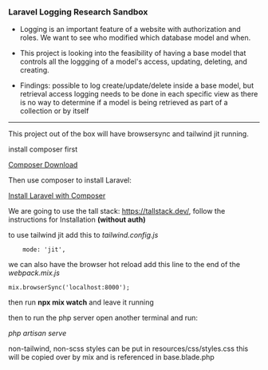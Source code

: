 ### Laravel Logging Research Sandbox

- Logging is an important feature of a website with authorization and roles.  We want to see who modified which database model and when.

- This project is looking into the feasibility of having a base model that controls all the loggging of a model's access, updating, deleting, and creating.


- Findings: possible to log create/update/delete inside a base model, but retrieval access logging needs to be done in each specific view as there is no way to determine if a model is being retrieved as part of a collection or by itself


---
This project out of the box will have browsersync and tailwind jit running.

install composer first

[Composer Download](https://getcomposer.org/download/)

Then use composer to install Laravel:

[Install Laravel with Composer](https://laravel.com/docs/8.x#installation-via-composer)

We are going to use the tall stack: https://tallstack.dev/, follow the instructions for Installation **(without auth)**

to use tailwind jit add this to _tailwind.config.js_

```
    mode: 'jit',
```

we can also have the browser hot reload add this line to the end of the _webpack.mix.js_
```
mix.browserSync('localhost:8000');
```

then run **npx mix watch** and leave it running

then to run the php server open another terminal and run:

_php artisan serve_

non-tailwind, non-scss styles can be put in resources/css/styles.css this will be copied over by mix and is referenced in base.blade.php
